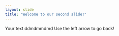 ```yaml
---
layout: slide
title: "Welcome to our second slide!"
---
```

Your text ddmdmmdmd
Use the left arrow to go back!
